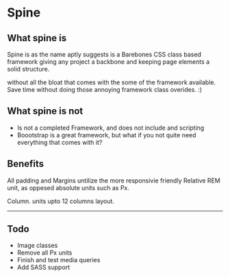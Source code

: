 
<h1>Spine</h1>

<h2>What spine <b>is</b></h2>

<p>
Spine is as the name aptly suggests is a Barebones CSS class based framework giving any project a backbone and keeping  page elements a solid structure.     
</p>


<p>
 without all the bloat that comes with the some of the framework available.
Save time without doing those annoying framework class overides. :)
</p>

<h2>What spine <b>is not</b></h2>
<ul>
<li>Is not a completed Framework, and does not include and scripting</li>
<li>
Boootstrap is a great framework, but what if you not quite need everything that comes with it? 
</li>
</ul>



<h2>Benefits</h2>

<p>
All padding and Margins untilize the more responsivie friendly Relative REM unit, as oppesed absolute units such as Px. 
</p>

<p>
Column. units upto 12 columns layout.
</p>

<hr/>

<h2>Todo</h2>
<ul>
<li>Image classes</li>
<li>Remove all Px units</li>
<li>Finish and test media queries</li>
<li>Add SASS support</li>
</ul>
